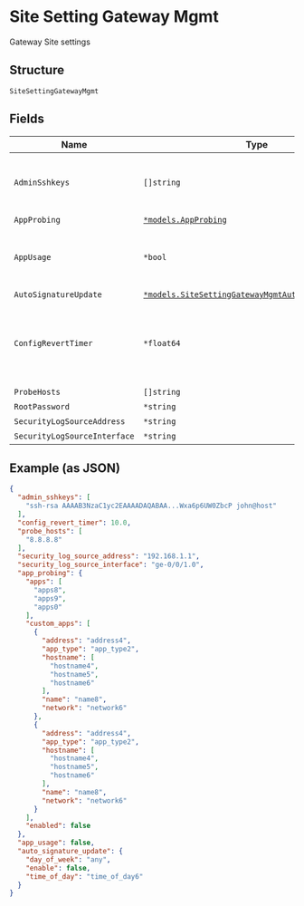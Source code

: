 
# Site Setting Gateway Mgmt

Gateway Site settings

## Structure

`SiteSettingGatewayMgmt`

## Fields

| Name | Type | Tags | Description |
|  --- | --- | --- | --- |
| `AdminSshkeys` | `[]string` | Optional | for SSR only, as direct root access is not allowed |
| `AppProbing` | [`*models.AppProbing`](../../doc/models/app-probing.md) | Optional | - |
| `AppUsage` | `*bool` | Optional | consumes uplink bandwidth, requires WA license |
| `AutoSignatureUpdate` | [`*models.SiteSettingGatewayMgmtAutoSignatureUpdate`](../../doc/models/site-setting-gateway-mgmt-auto-signature-update.md) | Optional | - |
| `ConfigRevertTimer` | `*float64` | Optional | he rollback timer for commit confirmed<br>**Default**: `10`<br>**Constraints**: `>= 1`, `<= 30` |
| `ProbeHosts` | `[]string` | Optional | - |
| `RootPassword` | `*string` | Optional | for SRX only |
| `SecurityLogSourceAddress` | `*string` | Optional | - |
| `SecurityLogSourceInterface` | `*string` | Optional | - |

## Example (as JSON)

```json
{
  "admin_sshkeys": [
    "ssh-rsa AAAAB3NzaC1yc2EAAAADAQABAA...Wxa6p6UW0ZbcP john@host"
  ],
  "config_revert_timer": 10.0,
  "probe_hosts": [
    "8.8.8.8"
  ],
  "security_log_source_address": "192.168.1.1",
  "security_log_source_interface": "ge-0/0/1.0",
  "app_probing": {
    "apps": [
      "apps8",
      "apps9",
      "apps0"
    ],
    "custom_apps": [
      {
        "address": "address4",
        "app_type": "app_type2",
        "hostname": [
          "hostname4",
          "hostname5",
          "hostname6"
        ],
        "name": "name8",
        "network": "network6"
      },
      {
        "address": "address4",
        "app_type": "app_type2",
        "hostname": [
          "hostname4",
          "hostname5",
          "hostname6"
        ],
        "name": "name8",
        "network": "network6"
      }
    ],
    "enabled": false
  },
  "app_usage": false,
  "auto_signature_update": {
    "day_of_week": "any",
    "enable": false,
    "time_of_day": "time_of_day6"
  }
}
```

